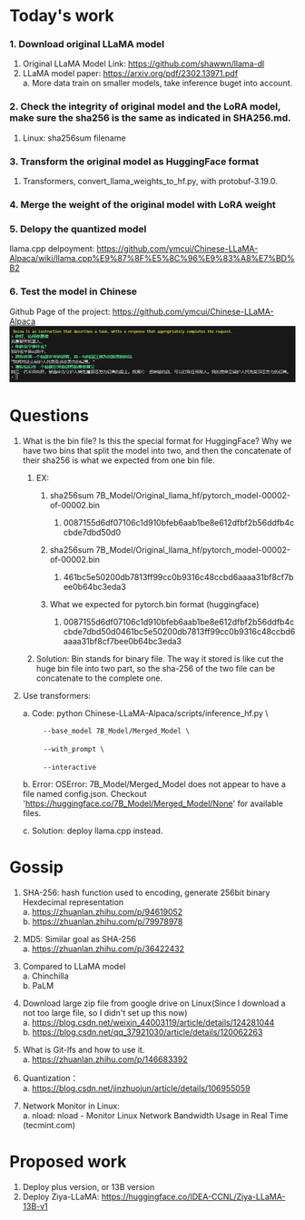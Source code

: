 # Today's work
### 1. Download original LLaMA model
1. Original LLaMA Model Link: https://github.com/shawwn/llama-dl  
2. LLaMA model paper: https://arxiv.org/pdf/2302.13971.pdf  
    a. More data train on smaller models, take inference buget into account.
    
### 2. Check the integrity of original model and the LoRA model, make sure the sha256 is the same as indicated in SHA256.md.
1. Linux: sha256sum filename

### 3. Transform the original model as HuggingFace format
1. Transformers, convert_llama_weights_to_hf.py, with protobuf-3.19.0.

### 4. Merge the weight of the original model with LoRA weight

### 5. Delopy the quantized model
llama.cpp delpoyment: https://github.com/ymcui/Chinese-LLaMA-Alpaca/wiki/llama.cpp%E9%87%8F%E5%8C%96%E9%83%A8%E7%BD%B2

### 6. Test the model in Chinese
Github Page of the project: https://github.com/ymcui/Chinese-LLaMA-Alpaca  
![Conversation test](Screenshots/2023-06-05-pic1.png)

# Questions
1. What is the bin file? Is this the special format for HuggingFace? Why we have two bins that split the model into two, and then the concatenate of their sha256 is what we expected from one bin file. 
    1. EX:  
        1. sha256sum 7B_Model/Original_llama_hf/pytorch_model-00002-of-00002.bin  
            1. 0087155d6df07106c1d910bfeb6aab1be8e612dfbf2b56ddfb4ccbde7dbd50d0  
           
        2. sha256sum 7B_Model/Original_llama_hf/pytorch_model-00002-of-00002.bin  
            1. 461bc5e50200db7813ff99cc0b9316c48ccbd6aaaa31bf8cf7bee0b64bc3eda3  
            
        3. What we expected for pytorch.bin format (huggingface)  
            1. 0087155d6df07106c1d910bfeb6aab1be8e612dfbf2b56ddfb4ccbde7dbd50d0461bc5e50200db7813ff99cc0b9316c48ccbd6aaaa31bf8cf7bee0b64bc3eda3  
            
    2. Solution: Bin stands for binary file. The way it stored is like cut the huge bin file into two part, so the sha-256 of the two file can be concatenate to the complete one.  
    
2. Use transformers:

    a. Code: python Chinese-LLaMA-Alpaca/scripts/inference_hf.py \ 
    
            --base_model 7B_Model/Merged_Model \  
            
            --with_prompt \  
            
            --interactive  
            
    b. Error: OSError: 7B_Model/Merged_Model does not appear to have a file named config.json. Checkout 'https://huggingface.co/7B_Model/Merged_Model/None' for available files.  
    
    c. Solution: deploy llama.cpp instead.  

# Gossip
1. SHA-256: hash function used to encoding, generate 256bit binary Hexdecimal representation  
    a. https://zhuanlan.zhihu.com/p/94619052  
    b. https://zhuanlan.zhihu.com/p/79978978  
    
2. MD5: Similar goal as SHA-256  
    a. https://zhuanlan.zhihu.com/p/36422432  
3. Compared to LLaMA model  
    a. Chinchilla  
    b. PaLM  
4. Download large zip file from google drive on Linux(Since I download a not too large file, so I didn't set up this now)  
    a. https://blog.csdn.net/weixin_44003119/article/details/124281044  
    b. https://blog.csdn.net/qq_37921030/article/details/120062263  
5. What is Git-lfs and how to use it.  
    a. https://zhuanlan.zhihu.com/p/146683392  
6. Quantization：  
    a. https://blog.csdn.net/jinzhuojun/article/details/106955059  
7. Network Monitor in Linux:  
    a. nload: nload - Monitor Linux Network Bandwidth Usage in Real Time (tecmint.com)  
    
# Proposed work  
1. Deploy plus version, or 13B version  
2. Deploy Ziya-LLaMA: https://huggingface.co/IDEA-CCNL/Ziya-LLaMA-13B-v1  
